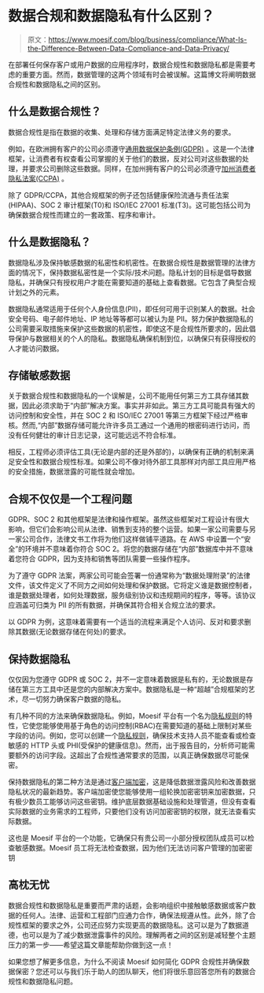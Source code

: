 # 数据合规和数据隐私有什么区别？

> 原文：<https://www.moesif.com/blog/business/compliance/What-Is-the-Difference-Between-Data-Compliance-and-Data-Privacy/>

在部署任何保存客户或用户数据的应用程序时，数据合规性和数据隐私都是需要考虑的重要方面。然而，数据管理的这两个领域有时会被误解。这篇博文将阐明数据合规性和数据隐私之间的区别。

## 什么是数据合规性？

数据合规性是指在数据的收集、处理和存储方面满足特定法律义务的要求。

例如，在欧洲拥有客户的公司必须遵守[通用数据保护条例(GDPR)](https://gdpr-info.eu/) 。这是一个法律框架，让消费者有权查看公司掌握的关于他们的数据，反对公司对这些数据的处理，并要求公司删除这些数据。同样，在加州拥有客户的公司必须遵守[加州消费者隐私法案(CCPA)](https://www.oag.ca.gov/privacy/ccpa) 。

除了 GDPR/CCPA，其他合规框架的例子还包括健康保险流通与责任法案(HIPAA)、SOC 2 审计框架(T0)和 ISO/IEC 27001 标准(T3)。这可能包括公司为确保数据合规性而建立的一套政策、程序和审计。

## 什么是数据隐私？

数据隐私涉及保持敏感数据的私密性和机密性。在数据合规性是数据管理的法律方面的情况下，保持数据私密性是一个实际/技术问题。隐私计划的目标是倡导数据隐私，并确保只有授权用户才能在需要知道的基础上查看数据。它包含了典型合规计划之外的元素。

数据隐私通常适用于任何个人身份信息(PII)，即任何可用于识别某人的数据。社会安全号码、电子邮件地址、IP 地址等等都可以被认为是 PII。努力保护数据隐私的公司需要采取措施来保护这些数据的机密性，即使这不是合规性所要求的，因此倡导保护与数据相关的个人的隐私。数据隐私确保机制到位，以确保只有获得授权的人才能访问数据。

## 存储敏感数据

关于数据合规性和数据隐私的一个误解是，公司不能用任何第三方工具存储其数据，因此必须求助于“内部”解决方案。事实并非如此。第三方工具可能具有强大的访问控制和安全性，并在 SOC 2 和 ISO/IEC 27001 等第三方框架下经过严格审核。然而,“内部”数据存储可能允许许多员工通过一个通用的根密码进行访问，而没有任何健壮的审计日志记录，这可能远远不符合标准。

相反，工程师必须评估工具(无论是内部的还是外部的)，以确保有正确的机制来满足安全性和数据合规性标准。如果公司不像对待外部工具那样对内部工具应用严格的安全措施，数据泄露的可能性就会增加。

## 合规不仅仅是一个工程问题

GDPR、SOC 2 和其他框架是法律和操作框架。虽然这些框架对工程设计有很大影响，但它们会影响公司从法律、销售到支持的整个运营。如果一家公司需要与另一家公司合作，法律文书工作将为他们这样做铺平道路。在 AWS 中设置一个“安全”的环境并不意味着你符合 SOC 2。将您的数据存储在“内部”数据库中并不意味着您符合 GDPR，因为支持和销售等团队需要一些操作程序。

为了遵守 GDPR 法案，两家公司可能会签署一份通常称为“数据处理附录”的法律文件，该文件定义了不同方之间如何处理和保护数据。它将定义谁是数据控制者，谁是数据处理者，如何处理数据，服务级别协议和违规期间的程序，等等。该协议应涵盖可归类为 PII 的所有数据，并确保其符合相关合规立法的要求。

以 GDPR 为例，这意味着需要有一个适当的流程来满足个人访问、反对和要求删除其数据(无论数据存储在何处)的要求。

## 保持数据隐私

仅仅因为您遵守 GDPR 或 SOC 2，并不一定意味着数据是私有的，无论数据是存储在第三方工具中还是您的内部解决方案中。数据隐私是一种“超越”合规框架的艺术，尽一切努力确保客户数据的隐私。

有几种不同的方法来确保数据隐私。例如，Moesif 平台有一个名为[隐私规则](https://www.moesif.com/docs/platform/privacy-rules/)的特性，它使您能够使用基于角色的访问控制(RBAC)在需要知道的基础上限制对某些字段的访问。例如，您可以创建一个[隐私规则](https://www.moesif.com/docs/platform/privacy-rules/)，确保技术支持人员不能查看或检查敏感的 HTTP 头或 PHI(受保护的健康信息)。然而，出于报告目的，分析师可能需要额外的访问字段。这超出了合规性通常要求的范围，以真正确保数据尽可能保密。

保持数据隐私的第二种方法是通过[客户端加密](https://www.moesif.com/docs/platform/secure-proxy/)，这是降低数据泄露风险和改善数据隐私状况的最新趋势。客户端加密使您能够使用一组轮换加密密钥来加密数据，只有极少数员工能够访问这些密钥。维护底层数据基础设施和处理管道，但没有查看实际数据的业务需求的工程师，只要他们没有访问加密密钥的权限，就无法查看实际数据。

这也是 Moesif 平台的一个功能，它确保只有贵公司一小部分授权团队成员可以检查敏感数据。Moesif 员工将无法检查数据，因为他们无法访问客户管理的加密密钥

## 高枕无忧

数据合规性和数据隐私是重要而严肃的话题，会影响组织中接触敏感数据或客户数据的任何人。法律、运营和工程部门应通力合作，确保法规遵从性。此外，除了合规性框架的要求之外，公司还应努力实现更高的数据隐私。这可以是为了数据道德，也可以是为了减少数据泄露事件的风险。理解两者之间的区别是减轻整个主题压力的第一步——希望这篇文章能帮助你做到这一点！

如果您想了解更多信息，为什么不阅读 Moesif 如何简化 GDPR 合规性并确保数据保密？您还可以与我们乐于助人的团队聊天，他们将很乐意回答您所有的数据合规性和数据隐私问题。